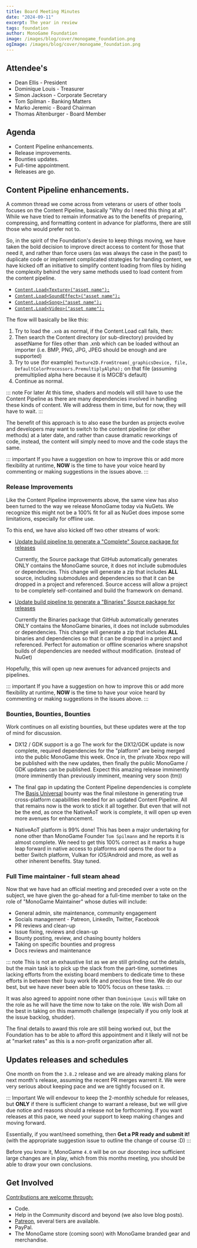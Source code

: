 ```yaml
---
title: Board Meeting Minutes
date: "2024-09-11"
excerpt: The year in review
tags: foundation
author: MonoGame Foundation
image: /images/blog/cover/monogame_foundation.png
ogImage: /images/blog/cover/monogame_foundation.png
---
```


## Attendee's

- Dean Ellis - President
- Dominique Louis - Treasurer
- Simon Jackson - Corporate Secretary
- Tom Spilman - Banking Matters
- Marko Jeremic - Board Chairman
- Thomas Altenburger - Board Member

## Agenda

- Content Pipeline enhancements.
- Release improvements.
- Bounties updates.
- Full-time appointment.
- Releases are go.

## Content Pipeline enhancements.

A common thread we come across from veterans or users of other tools focuses on the Content Pipeline, basically "Why do I need this thing at all". While we have tried to remain informative as to the benefits of preparing, compressing, and formatting content in advance for platforms, there are still those who would prefer not to.

So, in the spirit of the Foundation's desire to keep things moving, we have taken the bold decision to improve direct access to content for those that need it, and rather than force users (as was always the case in the past) to duplicate code or implement complicated strategies for handing content, we have kicked off an initiative to simplify content loading from files by hiding the complexity behind the very same methods used to load content from the content pipeline.

- [`Content.Load<Texture>("asset name");`](https://github.com/MonoGame/MonoGame/issues/8481)
- [`Content.Load<SoundEffect>("asset name");`](https://github.com/MonoGame/MonoGame/issues/8482)
- [`Content.Load<Song>("asset name");`](https://github.com/MonoGame/MonoGame/issues/8483)
- [`Content.Load<Video>("asset name");`](https://github.com/MonoGame/MonoGame/issues/8484)

The flow will basically be like this:

1. Try to load the `.xnb` as normal, if the Content.Load<Texture2D> call fails, then:
2. Then search the Content directory (or sub-directory) provided by assetName for files other than .xnb which can be loaded without an importer (i.e. BMP, PNG, JPG, JPEG should be enough and are supported)
3. Try to use (for example) `Texture2D.FromStream(_graphicsDevice, file, DefaultColorProcessors.PremultiplyAlpha);` on that file (assuming premultiplied alpha here because it is MGCB's default)
4. Continue as normal.

::: note For later
At this time, shaders and models will still have to use the Content Pipeline as there are many dependencies involved in handling these kinds of content.  We will address them in time, but for now, they will have to wait.
:::

The benefit of this approach is to also ease the burden as projects evolve and developers may want to switch to the content pipeline (or other methods) at a later date, and rather than cause dramatic reworkings of code, instead, the content will simply need to move and the code stays the same.

::: important
If you have a suggestion on how to improve this or add more flexibility at runtime, **NOW** is the time to have your voice heard by commenting or making suggestions in the issues above.
:::

### Release Improvements

Like the Content Pipeline improvements above, the same view has also been turned to the way we release MonoGame today via NuGets.  We recognize this might not be a 100% fit for all as NuGet does impose some limitations, especially for offline use.

To this end, we have also kicked off two other streams of work:

- [Update build pipeline to generate a "Complete" Source package for releases](https://github.com/MonoGame/MonoGame/issues/8485)

    Currently, the Source package that GitHub automatically generates ONLY contains the MonoGame source, it does not include submodules or dependencies.
    This change will generate a zip that includes **ALL** source, including submodules and dependencies so that it can be dropped in a project and referenced.
    Source access will allow a project to be completely self-contained and build the framework on demand.


- [Update build pipeline to generate a "Binaries" Source package for releases](https://github.com/MonoGame/MonoGame/issues/8486)

    Currently the Binaries package that GitHub automatically generates ONLY contains the MonoGame binaries, it does not include submodules or dependencies.
    This change will generate a zip that includes **ALL** binaries and dependencies so that it can be dropped in a project and referenced.
    Perfect for automation or offline scenarios where snapshot builds of dependencies are needed without modification. (instead of NuGet)

Hopefully, this will open up new avenues for advanced projects and pipelines.

::: important
If you have a suggestion on how to improve this or add more flexibility at runtime, **NOW** is the time to have your voice heard by commenting or making suggestions in the issues above.
:::

### Bounties, Bounties, Bounties

Work continues on all existing bounties, but these updates were at the top of mind for discussion.

- DX12 / GDK support is a go
    The work for the DX12/GDK update is now complete, required dependencies for the "platform" are being merged into the public MonoGame this week. Once in, the private Xbox repo will be published with the new updates, then finally the public MonoGame / GDK updates can be published.  Expect this amazing release imminently (more imminently than previously imminent, meaning very soon (tm))

- The final gap in updating the Content Pipeline dependencies is complete
    The [Basis Universal](https://github.com/MonoGame/MonoGame/pull/8456) bounty was the final milestone in generating true cross-platform capabilities needed for an updated Content Pipeline.  All that remains now is the work to stick it all together.  But even that will not be the end, as once the NativeAoT work is complete, it will open up even more avenues for enhancement.

- NativeAoT platform is 99% done!
    This has been a major undertaking for none other than MonoGame Founder `Tom Spilmann` and he reports it is almost complete.  We need to get this 100% correct as it marks a huge leap forward in native access to platforms and opens the door to a better Switch platform, Vulkan for iOS/Android and more, as well as other inherent benefits.  Stay tuned.

### Full Time maintainer - full steam ahead

Now that we have had an official meeting and preceded over a vote on the subject, we have given the go-ahead for a full-time member to take on the role of "MonoGame Maintainer" whose duties will include:

- General admin, site maintenance, community engagement
- Socials management - Patreon, LinkedIn, Twitter, Facebook
- PR reviews and clean-up
- Issue fixing, reviews and clean-up
- Bounty posting, review, and chasing bounty holders
- Taking on specific bounties and progress
- Docs reviews and maintenance

::: note
This is not an exhaustive list as we are still grinding out the details, but the main task is to pick up the slack from the part-time, sometimes lacking efforts from the existing board members to dedicate time to these efforts in between their busy work life and precious free time.  We do our best, but we have never been able to 100% focus on these tasks.
:::

It was also agreed to appoint none other than `Dominique Louis` will take on the role as he will have the time now to take on the role.  We wish Dom all the best in taking on this mammoth challenge (especially if you only look at the issue backlog, shudder).

The final details to award this role are still being worked out, but the Foundation has to be able to afford this appointment and it likely will not be at "market rates" as this is a non-profit organization after all.

## Updates releases and schedules

One month on from the `3.8.2` release and we are already making plans for next month's release, assuming the recent PR merges warrent it.  We were very serious about keeping pace and we are tightly focused on it.

::: Important
We will endevour to keep the 2-monthly schedule for releases, but **ONLY** if there is sufficient change to warrant a release, but we will give due notice and reasons should a release not be forthcoming.  If you want releases at this pace, we need your support to keep making changes and moving forward.

Essentially, if you want/need something, then **Get a PR ready and submit it!** (with the appropriate suggestion issue to outline the change of course :D)
:::

Before you know it, MonoGame `4.0` will be on our doorstep ince sufficient large changes are in play, which from this months meeting, you should be able to draw your own conclusions.

## Get Involved

[Contributions are welcome through:](https://monogame.net/donate/)

- Code.
- Help in the Community discord and beyond (we also love blog posts).
- [Patreon](https://www.patreon.com/bePatron?u=3142012), several tiers are available.
- PayPal.
- The MonoGame store (coming soon) with MonoGame branded gear and merchandise.
